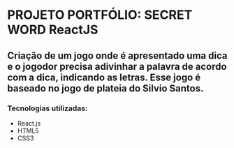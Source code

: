# PROJETO PORTFÓLIO: SECRET WORD ReactJS

## Criação de um jogo onde é apresentado uma dica e o jogodor precisa adivinhar a palavra de acordo com a dica, indicando as letras. Esse jogo é baseado no jogo de plateia do Silvio Santos.

### Tecnologias utilizadas:
* React.js
* HTML5
* CSS3